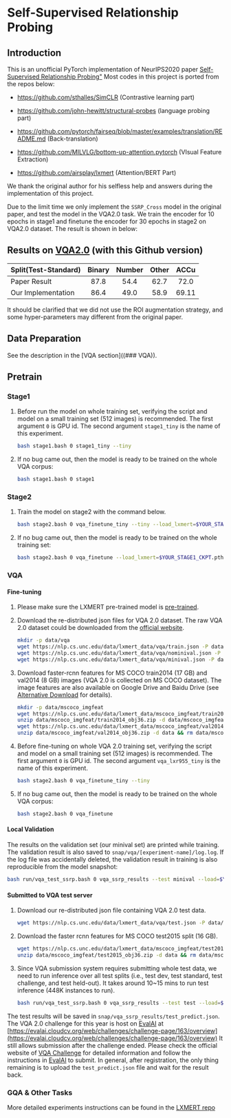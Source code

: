 # Self-Supervised Relationship Probing



## Introduction
This is an unofficial PyTorch implementation of NeurIPS2020 paper [Self-Supervised Relationship Probing"](https://proceedings.neurips.cc/paper/2020/hash/13f320e7b5ead1024ac95c3b208610db-Abstract.html)
Most codes in this project is ported from the repos below:
- https://github.com/sthalles/SimCLR (Contrastive learning part)

- https://github.com/john-hewitt/structural-probes (language probing part)

- https://github.com/pytorch/fairseq/blob/master/examples/translation/README.md (Back-translation)

- https://github.com/MILVLG/bottom-up-attention.pytorch (VIsual Feature Extraction)

- https://github.com/airsplay/lxmert (Attention/BERT Part)

We thank the original author for his selfless help and answers during the implementation of this project.
 
 
Due to the limit time we only implement the `SSRP_Cross` model in the original paper, and test the model in the VQA2.0 task.
We train the encoder for 10 epochs in stage1 and finetune the encoder for 30 epochs in stage2 on VQA2.0 dataset.
The result is shown in below:
## Results on [VQA2.0](https://evalai.cloudcv.org/web/challenges/challenge-page/163/overview) (with this Github version)
| Split(Test-Standard)           |  Binary| Number  | Other  | ACCu |
|-----------       |:----:   |:---:    |:------:|:------:|
| Paper Result | 87.8  | 54.4  | 62.7 | 72.0 |
| Our Implementation    | 86.4 | 49.0   | 58.9 | 69.11|

It should be clarified that we did not use the ROI augmentation strategy, and some hyper-parameters may different from the original paper.



## Data Preparation
See the description in the [VQA section]((### VQA)).


## Pretrain
### Stage1
1. Before run the model on whole training set, verifying the script and model on a small training set (512 images) is recommended. 
The first argument `0` is GPU id. The second argument `stage1_tiny` is the name of this experiment.
    ```bash
    bash stage1.bash 0 stage1_tiny --tiny
    ```
2. If no bug came out, then the model is ready to be trained on the whole VQA corpus:
    ```bash
    bash stage1.bash 0 stage1
    ```
### Stage2
1. Train the model on stage2 with the command below.
    ```bash
    bash stage2.bash 0 vqa_finetune_tiny --tiny --load_lxmert=$YOUR_STAGE1_CKPT.pth$
    ```
2. If no bug came out, then the model is ready to be trained on the whole training set:
    ```bash
    bash stage2.bash 0 vqa_finetune --load_lxmert=$YOUR_STAGE1_CKPT.pth$
 
   
### VQA
#### Fine-tuning
1. Please make sure the LXMERT pre-trained model is  [pre-trained](##Pretrain).

2. Download the re-distributed json files for VQA 2.0 dataset. The raw VQA 2.0 dataset could be downloaded from the [official website](https://visualqa.org/download.html).
    ```bash
    mkdir -p data/vqa
    wget https://nlp.cs.unc.edu/data/lxmert_data/vqa/train.json -P data/vqa/
    wget https://nlp.cs.unc.edu/data/lxmert_data/vqa/nominival.json -P  data/vqa/
    wget https://nlp.cs.unc.edu/data/lxmert_data/vqa/minival.json -P data/vqa/
    ```
3. Download faster-rcnn features for MS COCO train2014 (17 GB) and val2014 (8 GB) images (VQA 2.0 is collected on MS COCO dataset).
The image features are
also available on Google Drive and Baidu Drive (see [Alternative Download](#alternative-dataset-and-features-download-links) for details).
    ```bash
    mkdir -p data/mscoco_imgfeat
    wget https://nlp.cs.unc.edu/data/lxmert_data/mscoco_imgfeat/train2014_obj36.zip -P data/mscoco_imgfeat
    unzip data/mscoco_imgfeat/train2014_obj36.zip -d data/mscoco_imgfeat && rm data/mscoco_imgfeat/train2014_obj36.zip
    wget https://nlp.cs.unc.edu/data/lxmert_data/mscoco_imgfeat/val2014_obj36.zip -P data/mscoco_imgfeat
    unzip data/mscoco_imgfeat/val2014_obj36.zip -d data && rm data/mscoco_imgfeat/val2014_obj36.zip
    ```

4. Before fine-tuning on whole VQA 2.0 training set, verifying the script and model on a small training set (512 images) is recommended. 
The first argument `0` is GPU id. The second argument `vqa_lxr955_tiny` is the name of this experiment.
    ```bash
    bash stage2.bash 0 vqa_finetune_tiny --tiny
    ```
5. If no bug came out, then the model is ready to be trained on the whole VQA corpus:
    ```bash
    bash stage2.bash 0 vqa_finetune
    ```

#### Local Validation
The results on the validation set (our minival set) are printed while training.
The validation result is also saved to `snap/vqa/[experiment-name]/log.log`.
If the log file was accidentally deleted, the validation result in training is also reproducible from the model snapshot:
```bash
bash run/vqa_test_ssrp.bash 0 vqa_ssrp_results --test minival --load=$YOUR_CKPT_PATH$
```
#### Submitted to VQA test server
1. Download our re-distributed json file containing VQA 2.0 test data.
    ```bash
    wget https://nlp.cs.unc.edu/data/lxmert_data/vqa/test.json -P data/vqa/
    ```
2. Download the faster rcnn features for MS COCO test2015 split (16 GB).
    ```bash
    wget https://nlp.cs.unc.edu/data/lxmert_data/mscoco_imgfeat/test2015_obj36.zip -P data/mscoco_imgfeat
    unzip data/mscoco_imgfeat/test2015_obj36.zip -d data && rm data/mscoco_imgfeat/test2015_obj36.zip
    ```
3. Since VQA submission system requires submitting whole test data, we need to run inference over all test splits 
(i.e., test dev, test standard, test challenge, and test held-out). 
It takes around 10~15 mins to run test inference (448K instances to run).
    ```bash
    bash run/vqa_test_ssrp.bash 0 vqa_ssrp_results --test test --load=$YOUR_CKPT_PATH$
    ```
 The test results will be saved in `snap/vqa_ssrp_results/test_predict.json`. 
The VQA 2.0 challenge for this year is host on [EvalAI](https://evalai.cloudcv.org/) at [https://evalai.cloudcv.org/web/challenges/challenge-page/163/overview](https://evalai.cloudcv.org/web/challenges/challenge-page/163/overview)
It still allows submission after the challenge ended.
Please check the official website of [VQA Challenge](https://visualqa.org/challenge.html) for detailed information and 
follow the instructions in [EvalAI](https://evalai.cloudcv.org/web/challenges/challenge-page/163/overview) to submit.
In general, after registration, the only thing remaining is to upload the `test_predict.json` file and wait for the result back.


### GQA & Other Tasks
More detailed experiments instructions can be found in the [LXMERT repo](https://github.com/airsplay/lxmert)